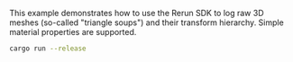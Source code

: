 <!--[metadata]
title = "Raw Mesh"
thumbnail = "https://static.rerun.io/raw_mesh/64bec98280b07794f7c9617f30ba2c20278601c3/480w.png"
-->


<picture>
  <img src="https://static.rerun.io/raw_mesh/18d4f1e460eb1f1bde4fa530019fbf314d567b37/full.png" alt="">
  <source media="(max-width: 480px)" srcset="https://static.rerun.io/raw_mesh/18d4f1e460eb1f1bde4fa530019fbf314d567b37/480w.png">
  <source media="(max-width: 768px)" srcset="https://static.rerun.io/raw_mesh/18d4f1e460eb1f1bde4fa530019fbf314d567b37/768w.png">
  <source media="(max-width: 1024px)" srcset="https://static.rerun.io/raw_mesh/18d4f1e460eb1f1bde4fa530019fbf314d567b37/1024w.png">
  <source media="(max-width: 1200px)" srcset="https://static.rerun.io/raw_mesh/18d4f1e460eb1f1bde4fa530019fbf314d567b37/1200w.png">
</picture>

This example demonstrates how to use the Rerun SDK to log raw 3D meshes (so-called "triangle soups") and their transform hierarchy. Simple material properties are supported.

```bash
cargo run --release
```
